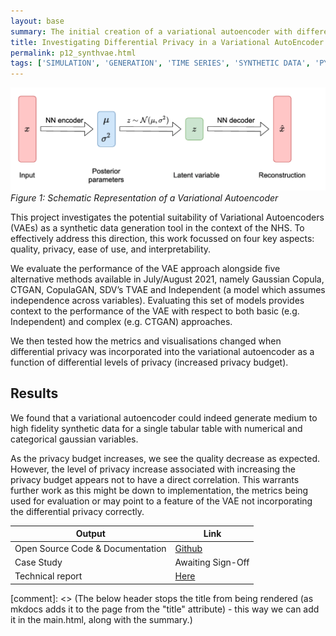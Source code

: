 ```yaml
---
layout: base
summary: The initial creation of a variational autoencoder with differential privacy for generating single table tabular gaussian data.  This work demonstrated the feasibility of this approach for healthcare and fed into further interactions of the code base.
title: Investigating Differential Privacy in a Variational AutoEncoder for Synthetic Data Generation
permalink: p12_synthvae.html
tags: ['SIMULATION', 'GENERATION', 'TIME SERIES', 'SYNTHETIC DATA', 'PYTHON']
---
```


![Diagram showing the flow of data in a variational autoencoder. Starts with an input labeled as "x" on the left, which is passed through an NN arrow. This encoder outputs two posterior parameters: μ and variance σ². These are then used to sample a latent variable "z" from a normal distribution z ~ N(μ, σ²). "z" is passed to an NN decoder, which reconstructs the input, producing the reconstruction labeled as "x̂" on the right.](../images/vae.png)
*Figure 1: Schematic Representation of a Variational Autoencoder*

This project investigates the potential suitability of Variational Autoencoders (VAEs) as a synthetic data generation tool in the context of the NHS. To effectively address this direction, this work focussed on four key aspects: quality, privacy, ease of use, and interpretability.

We evaluate the performance of the VAE approach alongside five alternative methods available in July/August 2021, namely Gaussian Copula, CTGAN, CopulaGAN, SDV’s TVAE and Independent (a model which assumes independence across variables).  Evaluating this set of models provides context to the performance of the VAE with respect to both basic (e.g. Independent) and complex (e.g. CTGAN) approaches.

We then tested how the metrics and visualisations changed when differential privacy was incorporated into the variational autoencoder as a function of differential levels of privacy (increased privacy budget).

## Results

We found that a variational autoencoder could indeed generate medium to high fidelity synthetic data for a single tabular table with numerical and categorical gaussian variables.

As the privacy budget increases, we see the quality decrease as expected.  However, the level of privacy increase associated with increasing the privacy budget appears not to have a direct correlation.  This warrants further work as this might be down to implementation, the metrics being used for evaluation or may point to a feature of the VAE not incorporating the differential privacy correctly.

| Output | Link |
| ---- | ---- |
| Open Source Code & Documentation | [Github](https://github.com/nhsx/SynthVAE) |
| Case Study | Awaiting Sign-Off |
| Technical report | [Here](https://github.com/nhsx/SynthVAE/blob/main/reports/report.pdf) |

[comment]: <> (The below header stops the title from being rendered (as mkdocs adds it to the page from the "title" attribute) - this way we can add it in the main.html, along with the summary.)
#
